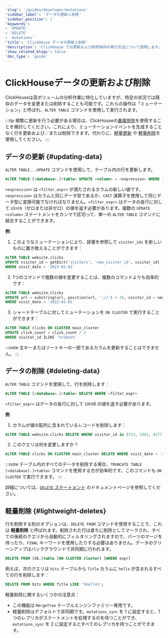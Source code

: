 ```yaml
---
'slug': '/guides/developer/mutations'
'sidebar_label': 'データの更新と削除'
'sidebar_position': 1
'keywords':
- 'UPDATE'
- 'DELETE'
- 'mutations'
'title': 'ClickHouse データの更新と削除'
'description': 'ClickHouse での更新および削除操作の実行方法について説明します。'
'show_related_blogs': false
'doc_type': 'guide'
---
```



# ClickHouseデータの更新および削除

ClickHouseは高ボリュームの分析作業に特化していますが、特定の状況では既存のデータを変更または削除することも可能です。これらの操作は「ミューテーション」と呼ばれ、`ALTER TABLE` コマンドを使用して実行されます。

:::tip
頻繁に更新を行う必要がある場合は、ClickHouseの[重複排除](../developer/deduplication.md)を使用することを検討してください。これにより、ミューテーションイベントを生成することなく行を更新および／または削除できます。代わりに、[軽量更新](/docs/sql-reference/statements/update) や [軽量削除](/guides/developer/lightweight-delete)を使用してください。
:::

## データの更新 {#updating-data}

`ALTER TABLE...UPDATE` コマンドを使用して、テーブル内の行を更新します。

```sql
ALTER TABLE [<database>.]<table> UPDATE <column> = <expression> WHERE <filter_expr>
```

`<expression>` は `<filter_expr>` が満たされるカラムの新しい値です。`<expression>` はカラムと同じデータ型であるか、`CAST` 演算子を使用して同じデータ型に変換可能でなければなりません。`<filter_expr>` はデータの各行に対して `UInt8`（ゼロまたは非ゼロ）の値を返す必要があります。複数の `UPDATE <column>` ステートメントをカンマで区切って、単一の `ALTER TABLE` コマンドに結合することができます。

**例**:

1. このようなミューテーションにより、辞書を参照して `visitor_ids` を新しいものに置き換えることができます：

```sql
ALTER TABLE website.clicks
UPDATE visitor_id = getDict('visitors', 'new_visitor_id', visitor_id)
WHERE visit_date < '2022-01-01'
```

2. 1つのコマンドで複数の値を変更することは、複数のコマンドよりも効率的です：

```sql
ALTER TABLE website.clicks
UPDATE url = substring(url, position(url, '://') + 3), visitor_id = new_visit_id
WHERE visit_date < '2022-01-01'
```

3. シャードテーブルに対してミューテーションを `ON CLUSTER` で実行することができます：

```sql
ALTER TABLE clicks ON CLUSTER main_cluster
UPDATE click_count = click_count / 2
WHERE visitor_id ILIKE '%robot%'
```

:::note
主キーまたはソートキーの一部であるカラムを更新することはできません。
:::

## データの削除 {#deleting-data}

`ALTER TABLE` コマンドを使用して、行を削除します：

```sql
ALTER TABLE [<database>.]<table> DELETE WHERE <filter_expr>
```

`<filter_expr>` はデータの各行に対して UInt8 の値を返す必要があります。

**例**

1. カラムが値の配列に含まれているレコードを削除します：
```sql
ALTER TABLE website.clicks DELETE WHERE visitor_id in (253, 1002, 4277)
```

2. このクエリは何を変更しますか？
```sql
ALTER TABLE clicks ON CLUSTER main_cluster DELETE WHERE visit_date < '2022-01-02 15:00:00' AND page_id = '573'
```

:::note
テーブル内のすべてのデータを削除する場合、`TRUNCATE TABLE [<database].]<table>` コマンドを使用する方が効率的です。このコマンドも `ON CLUSTER` で実行できます。
:::

詳細については、[`DELETE` ステートメント](/sql-reference/statements/delete.md) のドキュメントページを参照してください。

## 軽量削除 {#lightweight-deletes}

行を削除する別のオプションは、`DELETE FROM` コマンドを使用することで、これは **軽量削除** と呼ばれます。削除された行は直ちに削除としてマークされ、すべての後続のクエリから自動的にフィルタリングされますので、パーツのマージを待ったり、`FINAL` キーワードを使用したりする必要はありません。データのクリーンアップはバックグラウンドで非同期に行われます。

```sql
DELETE FROM [db.]table [ON CLUSTER cluster] [WHERE expr]
```

例えば、次のクエリは `hits` テーブルから `Title` カラムに `hello` が含まれるすべての行を削除します：

```sql
DELETE FROM hits WHERE Title LIKE '%hello%';
```

軽量削除に関するいくつかの注意点：
- この機能は `MergeTree` テーブルエンジンファミリー専用です。
- 軽量削除はデフォルトで非同期です。`mutations_sync` を 1 に設定すると、1つのレプリカがステートメントを処理するのを待つことができ、`mutations_sync` を 2 に設定するとすべてのレプリカを待つことができます。
